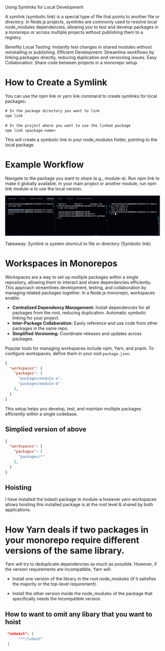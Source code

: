 Using Symlinks for Local Development


 A symlink (symbolic link) is a special type of file that points to another file or directory. In Node.js projects, symlinks are commonly used to resolve local node_modules dependencies, allowing you to test and develop packages in a monorepo or across multiple projects without publishing them to a registry.

Benefits
Local Testing: Instantly test changes in shared modules without reinstalling or publishing.
Efficient Development: Streamline workflows by linking packages directly, reducing duplication and versioning issues.
Easy Collaboration: Share code between projects in a monorepo setup.

# How to Create a Symlink

You can use the npm link or yarn link command to create symlinks for local packages:

```
# In the package directory you want to link
npm link

# In the project where you want to use the linked package
npm link <package-name>
```

This will create a symbolic link in your node_modules folder, pointing to the local package.

# Example Workflow

Navigate to the package you want to share (e.g., module-a).
Run npm link to make it globally available.
In your main project or another module, run npm link module-a to use the local version.


![Symlink Example](symlink.png)

Takeaway: Symlink is system shortcut to file or directory (Symbolic link)

# Workspaces in Monorepos

Workspaces are a way to set up multiple packages within a single repository, allowing them to interact and share dependencies efficiently. This approach streamlines development, testing, and collaboration by managing related packages together. In a Node.js monorepo, workspaces enable:

- **Centralized Dependency Management:** Install dependencies for all packages from the root, reducing duplication. Automatic symbolic linking for your project.
- **Inter-Package Collaboration:** Easily reference and use code from other packages in the same repo.
- **Simplified Versioning:** Coordinate releases and updates across packages.

Popular tools for managing workspaces include npm, Yarn, and pnpm. To configure workspaces, define them in your root `package.json`:

```json
{
  "workspaces": {
    "packages": [
      "packages/module-a",
      "packages/module-b"
    ],
  }
}
```

This setup helps you develop, test, and maintain multiple packages efficiently within a single codebase.

## Simplied version of above

```json
{
  "workspaces": {
    "packages": [
      "packages/*"
    ],
  }
}
```

## Hoisting 

I have installed the lodash package in module-a however yarn workspaces allows hoisting this installed
package is at the root level & shared by both applications. 

# How Yarn deals if two packages in your monorepo require different versions of the same library.

Yarn will try to deduplicate dependencies as much as possible. However, if the version requirements are incompatible, Yarn will:

- Install one version of the library in the root node_modules (if it satisfies the majority or the top-level requirement).

- Install the other version inside the node_modules of the package that specifically needs the incompatible version.


## How to want to omit any libary that you want to hoist

```json
 "nohoist": [
      "**/lodash"
 ]
```